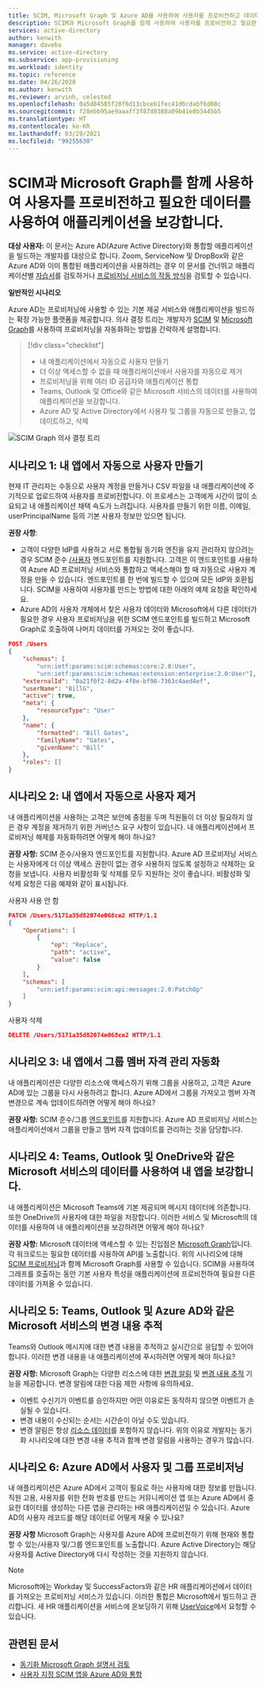 ```yaml
---
title: SCIM, Microsoft Graph 및 Azure AD를 사용하여 사용자를 프로비전하고 데이터를 사용하여 앱 보강
description: SCIM과 Microsoft Graph를 함께 사용하여 사용자를 프로비전하고 필요한 데이터를 사용하여 애플리케이션을 보강합니다.
services: active-directory
author: kenwith
manager: daveba
ms.service: active-directory
ms.subservice: app-provisioning
ms.workload: identity
ms.topic: reference
ms.date: 04/26/2020
ms.author: kenwith
ms.reviewer: arvinh, celested
ms.openlocfilehash: 0a5d84585f28f6d13cbceb1fec41d6cdabf6d08c
ms.sourcegitcommit: f28ebb95ae9aaaff3f87d8388a09b41e0b3445b5
ms.translationtype: HT
ms.contentlocale: ko-KR
ms.lasthandoff: 03/29/2021
ms.locfileid: "99255630"
---
```

# <a name="using-scim-and-microsoft-graph-together-to-provision-users-and-enrich-your-application-with-the-data-it-needs"></a>SCIM과 Microsoft Graph를 함께 사용하여 사용자를 프로비전하고 필요한 데이터를 사용하여 애플리케이션을 보강합니다.

**대상 사용자:** 이 문서는 Azure AD(Azure Active Directory)와 통합할 애플리케이션을 빌드하는 개발자를 대상으로 합니다. Zoom, ServiceNow 및 DropBox와 같은 Azure AD와 이미 통합된 애플리케이션을 사용하려는 경우 이 문서를 건너뛰고 애플리케이션별 [자습서](../saas-apps/tutorial-list.md)를 검토하거나 [프로비저닝 서비스의 작동 방식](./how-provisioning-works.md)을 검토할 수 있습니다.

**일반적인 시나리오**

Azure AD는 프로비저닝에 사용할 수 있는 기본 제공 서비스와 애플리케이션을 빌드하는 확장 가능한 플랫폼을 제공합니다. 의사 결정 트리는 개발자가 [SCIM](https://aka.ms/scimoverview) 및 [Microsoft Graph](/graph/overview)를 사용하여 프로비저닝을 자동화하는 방법을 간략하게 설명합니다. 

> [!div class="checklist"]
> * 내 애플리케이션에서 자동으로 사용자 만들기
> * 더 이상 액세스할 수 없을 때 애플리케이션에서 사용자를 자동으로 제거
> * 프로비저닝을 위해 여러 ID 공급자와 애플리케이션 통합
> * Teams, Outlook 및 Office와 같은 Microsoft 서비스의 데이터를 사용하여 애플리케이션을 보강합니다.
> * Azure AD 및 Active Directory에서 사용자 및 그룹을 자동으로 만들고, 업데이트하고, 삭제

![SCIM Graph 의사 결정 트리](./media/user-provisioning/scim-graph.png)

## <a name="scenario-1-automatically-create-users-in-my-app"></a>시나리오 1: 내 앱에서 자동으로 사용자 만들기
현재 IT 관리자는 수동으로 사용자 계정을 만들거나 CSV 파일을 내 애플리케이션에 주기적으로 업로드하여 사용자를 프로비전합니다. 이 프로세스는 고객에게 시간이 많이 소요되고 내 애플리케이션 채택 속도가 느려집니다. 사용자를 만들기 위한 이름, 이메일, userPrincipalName 등의 기본 사용자 정보만 있으면 됩니다. 

**권장 사항**: 
* 고객이 다양한 IdP를 사용하고 서로 통합될 동기화 엔진을 유지 관리하지 않으려는 경우 SCIM 준수 [/사용자](https://aka.ms/scimreferencecode) 엔드포인트를 지원합니다. 고객은 이 엔드포인트를 사용하여 Azure AD 프로비저닝 서비스와 통합하고 액세스해야 할 때 자동으로 사용자 계정을 만들 수 있습니다. 엔드포인트를 한 번에 빌드할 수 있으며 모든 IdP와 호환됩니다. SCIM을 사용하여 사용자를 만드는 방법에 대한 아래의 예제 요청을 확인하세요.
* Azure AD의 사용자 개체에서 찾은 사용자 데이터와 Microsoft에서 다른 데이터가 필요한 경우 사용자 프로비저닝을 위한 SCIM 엔드포인트를 빌드하고 Microsoft Graph로 호출하여 나머지 데이터를 가져오는 것이 좋습니다. 

```json
POST /Users
{
    "schemas": [
        "urn:ietf:params:scim:schemas:core:2.0:User",
        "urn:ietf:params:scim:schemas:extension:enterprise:2.0:User"],
    "externalId": "0a21f0f2-8d2a-4f8e-bf98-7363c4aed4ef",
    "userName": "BillG",
    "active": true,
    "meta": {
        "resourceType": "User"
    },
    "name": {
        "formatted": "Bill Gates",
        "familyName": "Gates",
        "givenName": "Bill"
    },
    "roles": []
}
```

## <a name="scenario-2-automatically-remove-users-from-my-app"></a>시나리오 2: 내 앱에서 자동으로 사용자 제거
내 애플리케이션을 사용하는 고객은 보안에 중점을 두며 직원들이 더 이상 필요하지 않은 경우 계정을 제거하기 위한 거버넌스 요구 사항이 있습니다. 내 애플리케이션에서 프로비저닝 해제를 자동화하려면 어떻게 해야 하나요?

**권장 사항:** SCIM 준수/사용자 엔드포인트를 지원합니다. Azure AD 프로비저닝 서비스는 사용자에게 더 이상 액세스 권한이 없는 경우 사용하지 않도록 설정하고 삭제하는 요청을 보냅니다. 사용자 비활성화 및 삭제를 모두 지원하는 것이 좋습니다. 비활성화 및 삭제 요청은 다음 예제와 같이 표시됩니다. 

사용자 사용 안 함
```json
PATCH /Users/5171a35d82074e068ce2 HTTP/1.1
{
    "Operations": [
        {
            "op": "Replace",
            "path": "active",
            "value": false
        }
    ],
    "schemas": [
        "urn:ietf:params:scim:api:messages:2.0:PatchOp"
    ]
}
```
사용자 삭제
```json
DELETE /Users/5171a35d82074e068ce2 HTTP/1.1
```

## <a name="scenario-3-automate-managing-group-memberships-in-my-app"></a>시나리오 3: 내 앱에서 그룹 멤버 자격 관리 자동화
내 애플리케이션은 다양한 리소스에 액세스하기 위해 그룹을 사용하고, 고객은 Azure AD에 있는 그룹을 다시 사용하려고 합니다. Azure AD에서 그룹을 가져오고 멤버 자격 변경으로 계속 업데이트하려면 어떻게 해야 하나요?  

**권장 사항:** SCIM 준수/그룹 [엔드포인트](https://aka.ms/scimreferencecode)를 지원합니다. Azure AD 프로비저닝 서비스는 애플리케이션에서 그룹을 만들고 멤버 자격 업데이트를 관리하는 것을 담당합니다. 

## <a name="scenario-4-enrich-my-app-with-data-from-microsoft-services-such-as-teams-outlook-and-onedrive"></a>시나리오 4: Teams, Outlook 및 OneDrive와 같은 Microsoft 서비스의 데이터를 사용하여 내 앱을 보강합니다.
내 애플리케이션은 Microsoft Teams에 기본 제공되며 메시지 데이터에 의존합니다. 또한 OneDrive의 사용자에 대한 파일을 저장합니다. 이러한 서비스 및 Microsoft의 데이터를 사용하여 내 애플리케이션을 보강하려면 어떻게 해야 하나요?

**권장 사항:** Microsoft 데이터에 액세스할 수 있는 진입점은 [Microsoft Graph](/graph/)입니다. 각 워크로드는 필요한 데이터를 사용하여 API를 노출합니다. 위의 시나리오에 대해 [SCIM 프로비저닝](./use-scim-to-provision-users-and-groups.md)과 함께 Microsoft Graph를 사용할 수 있습니다. SCIM을 사용하여 그래프를 호출하는 동안 기본 사용자 특성을 애플리케이션에 프로비전하여 필요한 다른 데이터를 가져올 수 있습니다. 

## <a name="scenario-5-track-changes-in-microsoft-services-such-as-teams-outlook-and-azure-ad"></a>시나리오 5: Teams, Outlook 및 Azure AD와 같은 Microsoft 서비스의 변경 내용 추적
Teams와 Outlook 메시지에 대한 변경 내용을 추적하고 실시간으로 응답할 수 있어야 합니다. 이러한 변경 내용을 내 애플리케이션에 푸시하려면 어떻게 해야 하나요?

**권장 사항:** Microsoft Graph는 다양한 리소스에 대한 [변경 알림](/graph/webhooks) 및 [변경 내용 추적](/graph/delta-query-overview) 기능을 제공합니다. 변경 알림에 대한 다음 제한 사항에 유의하세요.
- 이벤트 수신기가 이벤트를 승인하지만 어떤 이유로든 동작하지 않으면 이벤트가 손실될 수 있습니다.
- 변경 내용이 수신되는 순서는 시간순이 아닐 수도 있습니다.
- 변경 알림은 항상 [리소스 데이터](/graph/webhooks-with-resource-data)를 포함하지 않습니다. 위의 이유로 개발자는 동기화 시나리오에 대한 변경 내용 추적과 함께 변경 알림을 사용하는 경우가 많습니다. 

## <a name="scenario-6-provision-users-and-groups-in-azure-ad"></a>시나리오 6: Azure AD에서 사용자 및 그룹 프로비저닝
내 애플리케이션은 Azure AD에서 고객이 필요로 하는 사용자에 대한 정보를 만듭니다. 직원 고용, 사용자를 위한 전화 번호를 만드는 커뮤니케이션 앱 또는 Azure AD에서 중요한 데이터를 생성하는 다른 앱을 관리하는 HR 애플리케이션일 수 있습니다. Azure AD의 사용자 레코드를 해당 데이터로 어떻게 채울 수 있나요? 

**권장 사항** Microsoft Graph는 사용자를 Azure AD에 프로비전하기 위해 현재와 통합할 수 있는/사용자 및/그룹 엔드포인트를 노출합니다. Azure Active Directory는 해당 사용자를 Active Directory에 다시 작성하는 것을 지원하지 않습니다. 

> [!NOTE]
> Microsoft에는 Workday 및 SuccessFactors와 같은 HR 애플리케이션에서 데이터를 가져오는 프로비저닝 서비스가 있습니다. 이러한 통합은 Microsoft에서 빌드하고 관리합니다. 새 HR 애플리케이션을 서비스에 온보딩하기 위해 [UserVoice](https://feedback.azure.com/forums/374982-azure-active-directory-application-requests)에서 요청할 수 있습니다. 

## <a name="related-articles"></a>관련된 문서

- [동기화 Microsoft Graph 설명서 검토](/graph/api/resources/synchronization-overview?view=graph-rest-beta)
- [사용자 지정 SCIM 앱을 Azure AD와 통합](use-scim-to-provision-users-and-groups.md)